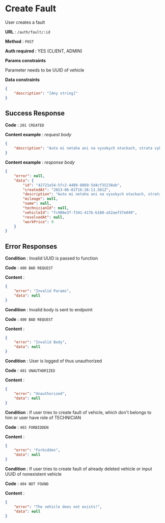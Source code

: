 # Create Fault

User creates a fault

**URL** : `/auth/fault/:id`

**Method** : `POST`

**Auth required** : YES (CLIENT, ADMIN)

**Params constraints**

Parameter needs to be UUID of vehicle

**Data constraints**

```json
{
	"description": "[Any string]"
}
```

## Success Response

**Code** : `201 CREATED`

**Content example** : *request body*
```json
{
	"description": "Auto mi netaha ani na vysokych otackach, strata vykonu.."
}
```

**Content example** : *response body*

```json
{
	"error": null,
	"data": {
		"id": "42721e54-5fc2-4489-8869-5d4cf35238ab",
		"createdAt": "2023-06-01T16:36:11.501Z",
		"description": "Auto mi netaha ani na vysokych otackach, strata vykonu..",
		"mileage": null,
		"name": null,
		"technicianId": null,
		"vehicleId": "fc986e3f-f341-417b-b180-a52aef37e049",
		"resolvedAt": null,
		"workPrice": 0
	}
}
```


## Error Responses

**Condition** : Invalid UUID is passed to function

**Code** : `400 BAD REQUEST`

**Content** :

```json
{
	"error": "Invalid Params",
	"data": null
}
```

**Condition** : Invalid body is sent to endpoint

**Code** : `400 BAD REQUEST`

**Content** :

```json
{
	"error": "Invalid Body",
	"data": null
}
```

**Condition** : User is logged of thus unauthorized

**Code** : `401 UNAUTHORIZED`

**Content** :
```json
{
	"error": "Unauthorized",
	"data": null
}
```

**Condition** : If user tries to create fault of vehicle, which don't belongs to him or user have role of TECHNICIAN

**Code** :  `403 FORBIDDEN`

**Content** :
```json
{
	"error": "Forbidden",
	"data": null
}
```

**Condition** : If user tries to create fault of already deleted vehicle or input UUID of nonexistent vehicle

**Code** : `404 NOT FOUND`

**Content** :
```json
{
	"error": "The vehicle does not exists!",
	"data": null
}
```
